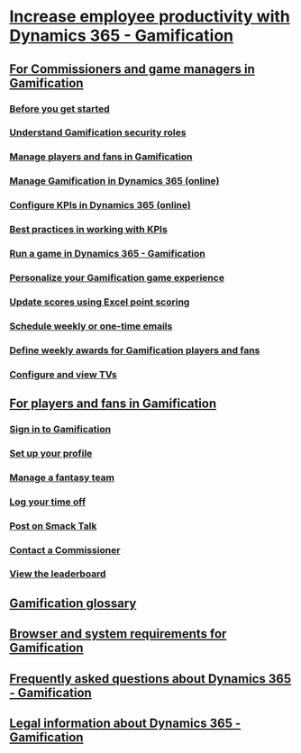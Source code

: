 ﻿# [Increase employee productivity with Dynamics 365 - Gamification](increase-employee-productivity.md)
## [For Commissioners and game managers in Gamification](for-commissioners-game-managers.md)
### [Before you get started](get-started.md)
### [Understand Gamification security roles](understand-security-roles.md)
### [Manage players and fans in Gamification](manage-players-fans.md)
### [Manage Gamification in Dynamics 365 (online)](manage-gamification-in-dynamics-365-online.md)
### [Configure KPIs in Dynamics 365 (online)](configure-kpis.md)
### [Best practices in working with KPIs](best-practices-kpis.md)
### [Run a game in Dynamics 365 - Gamification](run-games.md)
### [Personalize your Gamification game experience](personalize-game-experience.md)
### [Update scores using Excel point scoring](update-scores-using-excel-point-scoring.md)
### [Schedule weekly or one-time emails](schedule-weekly-one-time-emails.md)
### [Define weekly awards for Gamification players and fans](define-weekly-awards.md)
### [Configure and view TVs](configure-view-tvs.md)
## [For players and fans in Gamification](for-players-fans.md)
### [Sign in to Gamification](sign-in.md)
### [Set up your profile](set-up-profile.md)
### [Manage a fantasy team](manage-fantasy-team.md)
### [Log your time off](log-time-off.md)
### [Post on Smack Talk](smack-talk-post.md)
### [Contact a Commissioner](contact-commissioner.md)
### [View the leaderboard](view-leaderboard.md)
## [Gamification glossary](glossary.md)
## [Browser and system requirements for Gamification](browser-system-requirements.md)
## [Frequently asked questions about Dynamics 365 - Gamification](frequently-asked-questions.md)
## [Legal information about Dynamics 365 - Gamification](legal-information.md)
